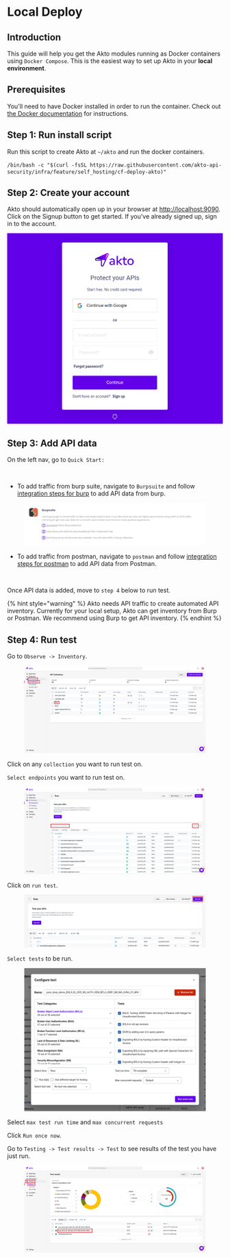 # Local Deploy

## **Introduction**

This guide will help you get the Akto modules running as Docker containers using `Docker Compose`. This is the easiest way to set up Akto in your **local environment**.

## Prerequisites

You'll need to have Docker installed in order to run the container. Check out [the Docker documentation](https://docs.docker.com/install/) for instructions.

## Step 1: Run install script

Run this script to create Akto at `~/akto` and run the docker containers.

```
/bin/bash -c "$(curl -fsSL https://raw.githubusercontent.com/akto-api-security/infra/feature/self_hosting/cf-deploy-akto)"
```

## Step 2: Create your account

Akto should automatically open up in your browser at [http://localhost:9090](http://localhost:9090). Click on the Signup button to get started. If you've already signed up, sign in to the account.

![](<../../.gitbook/assets/Screen Shot 2023-01-10 at 3.48.28 PM.png>)

## Step 3: Add API data

On the left nav, go to `Quick Start:`

<figure><img src="../../.gitbook/assets/Frame 11 (1).png" alt=""><figcaption></figcaption></figure>

* To add traffic from burp suite, navigate to `Burpsuite` and follow[ integration steps for burp](../../add-api-data/integrations/burp-suite.md) to add API data from burp.

<figure><img src="../../.gitbook/assets/Screenshot 2023-01-26 at 3.32.50 PM.png" alt=""><figcaption></figcaption></figure>

* To add traffic from postman, navigate to `postman` and follow [integration steps for postman](../../add-api-data/integrations/postman.md) to add API data from Postman.

<figure><img src="../../.gitbook/assets/Screen Shot 2023-01-10 at 5.12.55 PM.png" alt=""><figcaption></figcaption></figure>

Once API data is added, move to `step 4` below to run test.

{% hint style="warning" %}
Akto needs API traffic to create automated API inventory. Currently for your local setup, Akto can get inventory from Burp or Postman. We recommend using Burp to get API inventory.
{% endhint %}

## Step 4: Run test

Go to `Observe -> Inventory`.

<figure><img src="../../.gitbook/assets/Frame 20 (2).png" alt=""><figcaption></figcaption></figure>

Click on any `collection` you want to run test on.

`Select endpoints` you want to run test on.

<figure><img src="../../.gitbook/assets/Frame 21 (1).png" alt=""><figcaption></figcaption></figure>

Click on `run test`.

<figure><img src="../../.gitbook/assets/Frame 22 (1).png" alt=""><figcaption></figcaption></figure>

`Select tests` to be run.

<figure><img src="../../.gitbook/assets/Screen Shot 2023-01-10 at 5.26 1.png" alt=""><figcaption></figcaption></figure>

Select `max test run time` and `max concurrent requests`

Click `Run once now`.

Go to `Testing -> Test results -> Test` to see results of the test you have just run.

<figure><img src="../../.gitbook/assets/Frame 23 (1).png" alt=""><figcaption></figcaption></figure>

